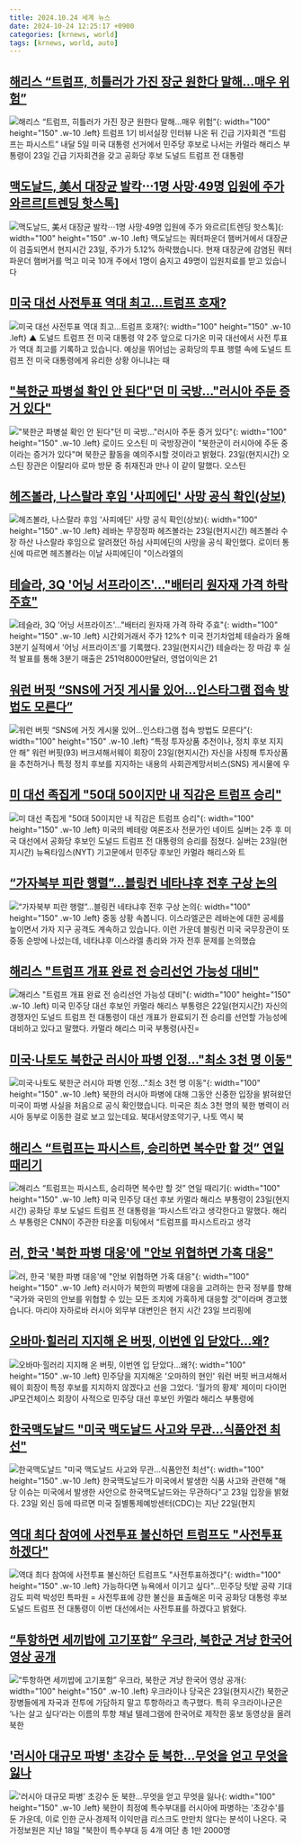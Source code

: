 ```yaml
---
title: 2024.10.24 세계 뉴스
date: 2024-10-24 12:25:17 +0900
categories: [krnews, world]
tags: [krnews, world, auto]
---
```

## [해리스 “트럼프, 히틀러가 가진 장군 원한다 말해…매우 위험”](https://n.news.naver.com/mnews/article/023/0003865982)

![해리스 “트럼프, 히틀러가 가진 장군 원한다 말해…매우 위험”](https://mimgnews.pstatic.net/image/origin/023/2024/10/24/3865982.jpg?type=nf220_150){: width="100" height="150" .w-10 .left}
트럼프 1기 비서실장 인터뷰 나온 뒤 긴급 기자회견 “트럼프는 파시스트” 내달 5일 미국 대통령 선거에서 민주당 후보로 나서는 카멀라 해리스 부통령이 23일 긴급 기자회견을 갖고 공화당 후보 도널드 트럼프 전 대통령

## [맥도날드, 美서 대장균 발칵⋯1명 사망·49명 입원에 주가 와르르[트렌딩 핫스톡]](https://n.news.naver.com/mnews/article/374/0000407355)

![맥도날드, 美서 대장균 발칵⋯1명 사망·49명 입원에 주가 와르르[트렌딩 핫스톡]](https://mimgnews.pstatic.net/image/origin/374/2024/10/24/407355.jpg?type=nf220_150){: width="100" height="150" .w-10 .left}
맥도날드는 쿼터파운더 햄버거에서 대장균이 검출되면서 현지시간 23일, 주가가 5.12% 하락했습니다. 현재 대장균에 감염된 쿼터파운더 햄버거를 먹고 미국 10개 주에서 1명이 숨지고 49명이 입원치료를 받고 있습니다

## [미국 대선 사전투표 역대 최고…트럼프 호재?](https://n.news.naver.com/mnews/article/055/0001199907)

![미국 대선 사전투표 역대 최고…트럼프 호재?](https://mimgnews.pstatic.net/image/origin/055/2024/10/23/1199907.jpg?type=nf220_150){: width="100" height="150" .w-10 .left}
▲ 도널드 트럼프 전 미국 대통령 약 2주 앞으로 다가온 미국 대선에서 사전 투표가 역대 최고를 기록하고 있습니다. 예상을 뛰어넘는 공화당의 투표 행렬 속에 도널드 트럼프 전 미국 대통령에게 유리한 상황 아니냐는 때

## ["북한군 파병설 확인 안 된다"던 미 국방…"러시아 주둔 증거 있다"](https://n.news.naver.com/mnews/article/008/0005104625)

!["북한군 파병설 확인 안 된다"던 미 국방…"러시아 주둔 증거 있다"](https://mimgnews.pstatic.net/image/origin/008/2024/10/23/5104625.jpg?type=nf220_150){: width="100" height="150" .w-10 .left}
로이드 오스틴 미 국방장관이 "북한군이 러시아에 주둔 중이라는 증거가 있다"며 북한군 활동을 예의주시할 것이라고 밝혔다. 23일(현지시간) 오스틴 장관은 이탈리아 로마 방문 중 취재진과 만나 이 같이 말했다. 오스틴

## [헤즈볼라, 나스랄라 후임 '사피에딘' 사망 공식 확인(상보)](https://n.news.naver.com/mnews/article/421/0007864166)

![헤즈볼라, 나스랄라 후임 '사피에딘' 사망 공식 확인(상보)](https://mimgnews.pstatic.net/image/origin/421/2024/10/24/7864166.jpg?type=nf220_150){: width="100" height="150" .w-10 .left}
레바논 무장정파 헤즈볼라는 23일(현지시간) 헤즈볼라 수장 하산 나스랄라 후임으로 알려졌던 하심 사피에딘의 사망을 공식 확인했다. 로이터 통신에 따르면 헤즈볼라는 이날 사피에딘이 "이스라엘의

## [테슬라, 3Q '어닝 서프라이즈'…"배터리 원자재 가격 하락 주효"](https://n.news.naver.com/mnews/article/629/0000331749)

![테슬라, 3Q '어닝 서프라이즈'…"배터리 원자재 가격 하락 주효"](https://mimgnews.pstatic.net/image/origin/629/2024/10/24/331749.jpg?type=nf220_150){: width="100" height="150" .w-10 .left}
시간외거래서 주가 12%↑ 미국 전기차업체 테슬라가 올해 3분기 실적에서 '어닝 서프라이즈'를 기록했다. 23일(현지시간) 테슬라는 장 마감 후 실적 발표를 통해 3분기 매출은 251억8000만달러, 영업이익은 21

## [워런 버핏 “SNS에 거짓 게시물 있어…인스타그램 접속 방법도 모른다”](https://n.news.naver.com/mnews/article/022/0003979647)

![워런 버핏 “SNS에 거짓 게시물 있어…인스타그램 접속 방법도 모른다”](https://mimgnews.pstatic.net/image/origin/022/2024/10/24/3979647.jpg?type=nf220_150){: width="100" height="150" .w-10 .left}
“특정 투자상품 추천이나, 정치 후보 지지 안 해” 워런 버핏(93) 버크셔해서웨이 회장이 23일(현지시간) 자신을 사칭해 투자상품을 추천하거나 특정 정치 후보를 지지하는 내용의 사회관계망서비스(SNS) 게시물에 우

## [미 대선 족집게 "50대 50이지만 내 직감은 트럼프 승리"](https://n.news.naver.com/mnews/article/421/0007864314)

![미 대선 족집게 "50대 50이지만 내 직감은 트럼프 승리"](https://mimgnews.pstatic.net/image/origin/421/2024/10/24/7864314.jpg?type=nf220_150){: width="100" height="150" .w-10 .left}
미국의 베테랑 여론조사 전문가인 네이트 실버는 2주 후 미국 대선에서 공화당 후보인 도널드 트럼프 전 대통령의 승리를 점쳤다. 실버는 23일(현지시간) 뉴욕타임스(NYT) 기고문에서 민주당 후보인 카멀라 해리스와 트

## [“가자북부 피란 행렬”…블링컨 네타냐후 전후 구상 논의](https://n.news.naver.com/mnews/article/056/0011823916)

![“가자북부 피란 행렬”…블링컨 네타냐후 전후 구상 논의](https://mimgnews.pstatic.net/image/origin/056/2024/10/23/11823916.jpg?type=nf220_150){: width="100" height="150" .w-10 .left}
중동 상황 속봅니다. 이스라엘군은 레바논에 대한 공세를 높이면서 가자 지구 공격도 계속하고 있습니다. 이런 가운데 블링컨 미국 국무장관이 또 중동 순방에 나섰는데, 네타냐후 이스라엘 총리와 가자 전후 문제를 논의했습

## [해리스 "트럼프 개표 완료 전 승리선언 가능성 대비"](https://n.news.naver.com/mnews/article/018/0005866289)

![해리스 "트럼프 개표 완료 전 승리선언 가능성 대비"](https://mimgnews.pstatic.net/image/origin/018/2024/10/23/5866289.jpg?type=nf220_150){: width="100" height="150" .w-10 .left}
미국 민주당 대선 후보인 카멀라 해리스 부통령은 22일(현지시간) 자신의 경쟁자인 도널드 트럼프 전 대통령이 대선 개표가 완료되기 전 승리를 선언할 가능성에 대비하고 있다고 말했다. 카멀라 해리스 미국 부통령(사진=

## [미국·나토도 북한군 러시아 파병 인정…"최소 3천 명 이동"](https://n.news.naver.com/mnews/article/422/0000688752)

![미국·나토도 북한군 러시아 파병 인정…"최소 3천 명 이동"](https://mimgnews.pstatic.net/image/origin/422/2024/10/24/688752.jpg?type=nf220_150){: width="100" height="150" .w-10 .left}
북한의 러시아 파병에 대해 그동안 신중한 입장을 밝혀왔던 미국이 파병 사실을 처음으로 공식 확인했습니다. 미국은 최소 3천 명의 북한 병력이 러시아 동부로 이동한 걸로 보고 있는데요. 북대서양조약기구, 나토 역시 북

## [해리스 “트럼프는 파시스트, 승리하면 복수만 할 것” 연일 때리기](https://n.news.naver.com/mnews/article/005/0001733577)

![해리스 “트럼프는 파시스트, 승리하면 복수만 할 것” 연일 때리기](https://mimgnews.pstatic.net/image/origin/005/2024/10/24/1733577.jpg?type=nf220_150){: width="100" height="150" .w-10 .left}
미국 민주당 대선 후보 카멀라 해리스 부통령이 23일(현지시간) 공화당 후보 도널드 트럼프 전 대통령을 ‘파시스트’라고 생각한다고 말했다. 해리스 부통령은 CNN이 주관한 타운홀 미팅에서 “트럼프를 파시스트라고 생각

## [러, 한국 '북한 파병 대응'에 "안보 위협하면 가혹 대응"](https://n.news.naver.com/mnews/article/052/0002103885)

![러, 한국 '북한 파병 대응'에 "안보 위협하면 가혹 대응"](https://mimgnews.pstatic.net/image/origin/052/2024/10/24/2103885.jpg?type=nf220_150){: width="100" height="150" .w-10 .left}
러시아가 북한의 파병에 대응을 고려하는 한국 정부를 향해 "국가와 국민의 안보를 위협할 수 있는 모든 조치에 가혹하게 대응할 것"이라며 경고했습니다. 마리야 자하로바 러시아 외무부 대변인은 현지 시간 23일 브리핑에

## [오바마·힐러리 지지해 온 버핏, 이번엔 입 닫았다…왜?](https://n.news.naver.com/mnews/article/008/0005104800)

![오바마·힐러리 지지해 온 버핏, 이번엔 입 닫았다…왜?](https://mimgnews.pstatic.net/image/origin/008/2024/10/24/5104800.jpg?type=nf220_150){: width="100" height="150" .w-10 .left}
민주당을 지지해온 '오마하의 현인' 워런 버핏 버크셔해서웨이 회장이 특정 후보를 지지하지 않겠다고 선을 그었다. '월가의 황제' 제이미 다이먼 JP모건체이스 회장이 사적으로 민주당 대선 후보인 카멀라 해리스 부통령에

## [한국맥도날드 "미국 맥도날드 사고와 무관...식품안전 최선"](https://n.news.naver.com/mnews/article/119/0002884726)

![한국맥도날드 "미국 맥도날드 사고와 무관...식품안전 최선"](https://mimgnews.pstatic.net/image/origin/119/2024/10/23/2884726.jpg?type=nf220_150){: width="100" height="150" .w-10 .left}
한국맥도날드가 미국에서 발생한 식품 사고와 관련해 "해당 이슈는 미국에서 발생한 사안으로 한국맥도날드와는 무관하다"고 23일 입장을 밝혔다. 23일 외신 등에 따르면 미국 질별통제예방센터(CDC)는 지난 22일(현지

## [역대 최다 참여에 사전투표 불신하던 트럼프도 "사전투표하겠다"](https://n.news.naver.com/mnews/article/001/0015003013)

![역대 최다 참여에 사전투표 불신하던 트럼프도 "사전투표하겠다"](https://mimgnews.pstatic.net/image/origin/001/2024/10/24/15003013.jpg?type=nf220_150){: width="100" height="150" .w-10 .left}
가능하다면 뉴욕에서 이기고 싶다"…민주당 텃밭 공략 기대감도 피력 박성민 특파원 = 사전투표에 강한 불신을 표출해온 미국 공화당 대통령 후보 도널드 트럼프 전 대통령이 이번 대선에서는 사전투표를 하겠다고 밝혔다.

## [“투항하면 세끼밥에 고기포함” 우크라, 북한군 겨냥 한국어 영상 공개](https://n.news.naver.com/mnews/article/021/0002667189)

![“투항하면 세끼밥에 고기포함” 우크라, 북한군 겨냥 한국어 영상 공개](https://mimgnews.pstatic.net/image/origin/021/2024/10/24/2667189.jpg?type=nf220_150){: width="100" height="150" .w-10 .left}
우크라이나 당국은 23일(현지시간) 북한군 장병들에게 자국과 전투에 가담하지 말고 투항하라고 촉구했다. 특히 우크라이나군은 ‘나는 살고 싶다’라는 이름의 투항 채널 텔레그램에 한국어로 제작한 홍보 동영상을 올려 북한

## ['러시아 대규모 파병' 초강수 둔 북한…무엇을 얻고 무엇을 잃나](https://n.news.naver.com/mnews/article/421/0007864236)

!['러시아 대규모 파병' 초강수 둔 북한…무엇을 얻고 무엇을 잃나](https://mimgnews.pstatic.net/image/origin/421/2024/10/24/7864236.jpg?type=nf220_150){: width="100" height="150" .w-10 .left}
북한이 최정예 특수부대를 러시아에 파병하는 '초강수'를 둔 가운데, 이로 인한 군사·경제적 이익만큼 리스크도 만만치 않다는 분석이 나온다. 국가정보원은 지난 18일 "북한이 특수부대 등 4개 여단 총 1만 2000명

